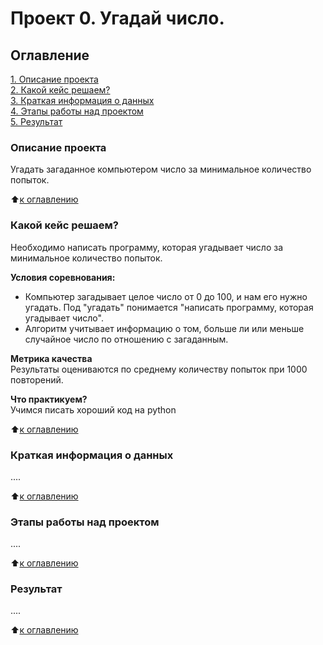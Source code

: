 # Проект 0. Угадай число.

## Оглавление
[1. Описание проекта](https://github.com/AndreyKhamid/DS_HW/tree/main/project_0#Описание-проекта)  
[2. Какой кейс решаем?](https://github.com/AndreyKhamid/DS_HW/tree/main/project_0#Какой-кейс-решаем?)  
[3. Краткая информация о данных](https://github.com/AndreyKhamid/DS_HW/tree/main/project_0#Краткая-информация-о-данных)  
[4. Этапы работы над проектом](https://github.com/AndreyKhamid/DS_HW/tree/main/project_0#Этапы-работы-над-проектом)  
[5. Результат](https://github.com/AndreyKhamid/DS_HW/tree/main/project_0#Результат)

### Описание проекта
Угадать загаданное компьютером число за минимальное количество попыток.

:arrow_up:[к оглавлению](https://github.com/AndreyKhamid/DS_HW/tree/main/project_0#Оглавление)

### Какой кейс решаем?
Необходимо написать программу, которая угадывает число за минимальное количество попыток.

**Условия соревнования:**
- Компьютер загадывает целое число от 0 до 100, и нам его нужно угадать. Под "угадать" понимается "написать программу, которая угадывает число".
- Алгоритм учитывает информацию о том, больше ли или меньше случайное число по отношению с загаданным.

**Метрика качества**  
Результаты оцениваются по среднему количеству попыток при 1000 повторений.

**Что практикуем?**  
Учимся писать хороший код на python

:arrow_up:[к оглавлению](https://github.com/AndreyKhamid/DS_HW/tree/main/project_0#Оглавление)

### Краткая информация о данных
....

:arrow_up:[к оглавлению](https://github.com/AndreyKhamid/DS_HW/tree/main/project_0#Оглавление)

### Этапы работы над проектом
....

:arrow_up:[к оглавлению](https://github.com/AndreyKhamid/DS_HW/tree/main/project_0#Оглавление)

### Результат
....

:arrow_up:[к оглавлению](https://github.com/AndreyKhamid/DS_HW/tree/main/project_0#Оглавление)

